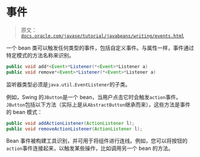 # 事件

> 原文：[`docs.oracle.com/javase/tutorial/javabeans/writing/events.html`](https://docs.oracle.com/javase/tutorial/javabeans/writing/events.html)

一个 bean 类可以触发任何类型的事件，包括自定义事件。与属性一样，事件通过特定模式的方法名称来识别。

```java
public void add*<Event>*Listener(*<Event>*Listener a)
public void remove*<Event>*Listener(*<Event>*Listener a)

```

监听器类型必须是`java.util.EventListener`的子类。

例如，Swing 的`JButton`是一个 bean，当用户点击它时会触发`action`事件。`JButton`包括以下方法（实际上是从`AbstractButton`继承而来），这些方法是事件的 bean 模式：

```java
public void addActionListener(ActionListener l);
public void removeActionListener(ActionListener l);

```

Bean 事件被构建工具识别，并可用于将组件进行连线。例如，您可以将按钮的`action`事件连接起来，以触发某些操作，比如调用另一个 bean 的方法。
